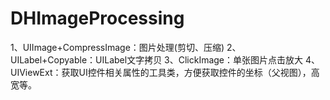 # DHImageProcessing
1、UIImage+CompressImage：图片处理(剪切、压缩)
2、UILabel+Copyable：UILabel文字拷贝
3、ClickImage：单张图片点击放大
4、UIViewExt：获取UI控件相关属性的工具类，方便获取控件的坐标（父视图），高宽等。
